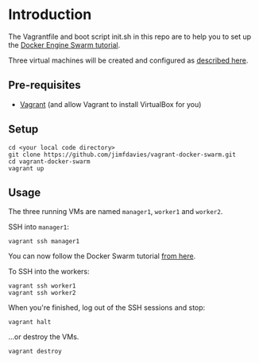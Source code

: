 Introduction
============

The Vagrantfile and boot script init.sh in this repo are to help you to set up
the [Docker Engine Swarm tutorial](https://docs.docker.com/engine/swarm/swarm-tutorial/).

Three virtual machines will be created and configured
as [described here](https://docs.docker.com/engine/swarm/swarm-tutorial/#/set-up).

Pre-requisites
--------------
* [Vagrant](https://www.vagrantup.com/docs/installation/) (and allow Vagrant to install VirtualBox for you)

Setup
-----

    cd <your local code directory>
    git clone https://github.com/jimfdavies/vagrant-docker-swarm.git
    cd vagrant-docker-swarm
    vagrant up

Usage
-----
The three running VMs are named ```manager1```, ```worker1``` and ```worker2```.

SSH into ```manager1```:

    vagrant ssh manager1

You can now follow the Docker Swarm tutorial [from here](https://docs.docker.com/engine/swarm/swarm-tutorial/create-swarm/).

To SSH into the workers:

    vagrant ssh worker1
    vagrant ssh worker2

When you're finished, log out of the SSH sessions and stop:

    vagrant halt

...or destroy the VMs.

    vagrant destroy
